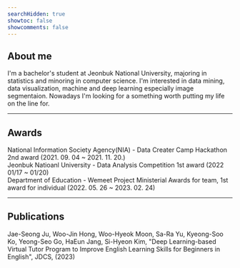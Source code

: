 ```yaml
---
searchHidden: true
showtoc: false
showcomments: false
---
```


## About me

I'm a bachelor's student at Jeonbuk National University, majoring in statistics and minoring in computer science. I'm interested in data mining, data visualization, machine and deep learning especially image segmentaion. Nowadays I'm looking for a something worth putting my life on the line for.

---

## Awards

National Information Society Agency(NIA) - Data Creater Camp Hackathon 2nd award (2021. 09. 04 ~ 2021. 11. 20.)  
Jeonbuk Natioanl University - Data Analysis Competition 1st award (2022 01/17 ~ 01/20)  
Department of Education - Wemeet Project Ministerial Awards for team, 1st award for individual (2022. 05. 26 ~ 2023. 02. 24)  

---

## Publications

Jae-Seong Ju, Woo-Jin Hong, Woo-Hyeok Moon, Sa-Ra Yu, Kyeong-Soo Ko, Yeong-Seo Go, HaEun Jang, Si-Hyeon Kim, "Deep Learning-based Virtual Tutor Program to Improve English Learning Skills for Beginners in English", JDCS, (2023)
